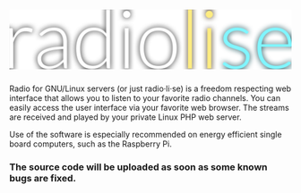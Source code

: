 # <img src="radiolise.png">
Radio for GNU/Linux servers (or just radio·li·se) is a freedom respecting web interface that allows you to listen to your favorite radio channels. You can easily access the user interface via your favorite web browser. The streams are received and played by your private Linux PHP web server.

Use of the software is especially recommended on energy efficient single board computers, such as the Raspberry Pi.

<h3>The source code will be uploaded as soon as some known bugs are fixed.</h3>
